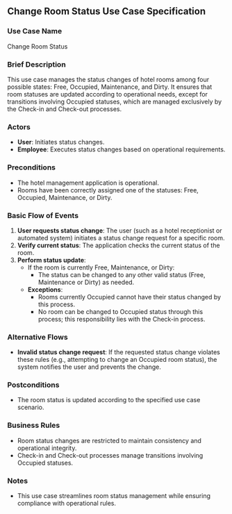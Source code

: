 ## Change Room Status Use Case Specification

### Use Case Name
Change Room Status

### Brief Description
This use case manages the status changes of hotel rooms among four possible states: Free, Occupied, Maintenance, and Dirty. It ensures that room statuses are updated according to operational needs, except for transitions involving Occupied statuses, which are managed exclusively by the Check-in and Check-out processes.

### Actors
- **User**: Initiates status changes.
- **Employee**: Executes status changes based on operational requirements.

### Preconditions
- The hotel management application is operational.
- Rooms have been correctly assigned one of the statuses: Free, Occupied, Maintenance, or Dirty.

### Basic Flow of Events
1. **User requests status change**: The user (such as a hotel receptionist or automated system) initiates a status change request for a specific room.
2. **Verify current status**: The application checks the current status of the room.
3. **Perform status update**: 
   - If the room is currently Free, Maintenance, or Dirty:
     - The status can be changed to any other valid status (Free, Maintenance or Dirty) as needed.
   - **Exceptions**:
     - Rooms currently Occupied cannot have their status changed by this process.
     - No room can be changed to Occupied status through this process; this responsibility lies with the Check-in process.
     
### Alternative Flows
- **Invalid status change request**: If the requested status change violates these rules (e.g., attempting to change an Occupied room status), the system notifies the user and prevents the change.

### Postconditions
- The room status is updated according to the specified use case scenario.

### Business Rules
- Room status changes are restricted to maintain consistency and operational integrity.
- Check-in and Check-out processes manage transitions involving Occupied statuses.

### Notes
- This use case streamlines room status management while ensuring compliance with operational rules.
